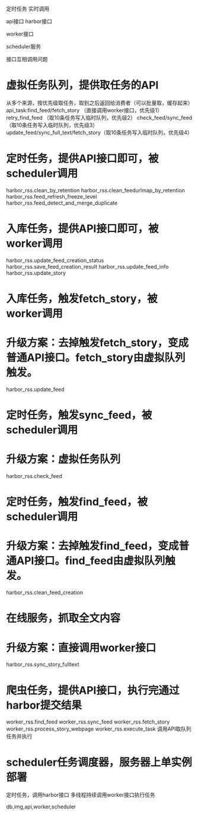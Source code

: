 定时任务
实时调用

api接口
harbor接口

worker接口

scheduler服务

接口互相调用问题

# 虚拟任务队列，提供取任务的API
从多个来源，按优先级取任务，取到之后返回给消费者（可以批量取，缓存起来）
api_task:find_feed/fetch_story （直接调用worker接口，优先级1）
retry_find_feed （取10条任务写入临时队列，优先级2）
check_feed/sync_feed （取10条任务写入临时队列，优先级3）
update_feed/sync_full_text/fetch_story（取10条任务写入临时队列，优先级4）

# 定时任务，提供API接口即可，被scheduler调用
harbor_rss.clean_by_retention
harbor_rss.clean_feedurlmap_by_retention
harbor_rss.feed_refresh_freeze_level
harbor_rss.feed_detect_and_merge_duplicate

# 入库任务，提供API接口即可，被worker调用
harbor_rss.update_feed_creation_status
harbor_rss.save_feed_creation_result
harbor_rss.update_feed_info
harbor_rss.update_story

# 入库任务，触发fetch_story，被worker调用
# 升级方案：去掉触发fetch_story，变成普通API接口。fetch_story由虚拟队列触发。
harbor_rss.update_feed

# 定时任务，触发sync_feed，被scheduler调用
# 升级方案：虚拟任务队列
harbor_rss.check_feed

# 定时任务，触发find_feed，被scheduler调用
# 升级方案：去掉触发find_feed，变成普通API接口。find_feed由虚拟队列触发。
harbor_rss.clean_feed_creation

# 在线服务，抓取全文内容
# 升级方案：直接调用worker接口
harbor_rss.sync_story_fulltext

# 爬虫任务，提供API接口，执行完通过harbor提交结果
worker_rss.find_feed
worker_rss.sync_feed
worker_rss.fetch_story
worker_rss.process_story_webpage
worker_rss.execute_task 调用API取队列任务并执行

# scheduler任务调度器，服务器上单实例部署
定时任务，调用harbor接口
多线程持续调用worker接口执行任务

db,img,api,worker,scheduler
